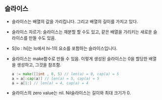 ## **슬라이스**

- 슬라이스는 배열의 값을 가리킵니다. 그리고 배열의 길이를 가지고 있다.

- 슬라이스 자르기: 슬라이스는 재분할 할 수도 있고, 같은 배열을 가리키는 새로운 슬라이스를 만들 수도 있음.

- S[lo : hi]는 lo에서 hi-1의 요소를 포함하는 슬라이스입니다.

- 슬라이스는 make함수로 만들 수 있음. 이렇게 생성된 슬라이스는 0을 할당한 배열을 생성하고, 그것을 참조함.

  ```go
  a := make([]int , 0, 5) // len(a) = 0, cap(a) = 5
  a = a[:cap(a)] // len(a) = 5, cap(a) = 5
  a = a[1:] // len(a) = 4, cap(a) = 4
  ```

- 슬라이스의 zero value는 nil. Nil슬라이스는 길이와 최대 크기가 0.

 
